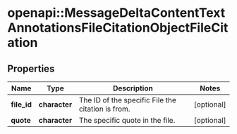 # openapi::MessageDeltaContentTextAnnotationsFileCitationObjectFileCitation


## Properties
Name | Type | Description | Notes
------------ | ------------- | ------------- | -------------
**file_id** | **character** | The ID of the specific File the citation is from. | [optional] 
**quote** | **character** | The specific quote in the file. | [optional] 


